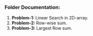 <h3>Folder Documentation: </h3>
<ol>
    <li><b>Problem-1: </b>Linear Search in 2D-array.</li>
    <li><b>Problem-2: </b>Row-wise sum.</li>
    <li><b>Problem-3: </b>Largest Row sum.</li>
</ol>
